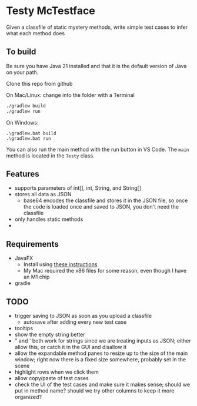 Testy McTestface
===
Given a classfile of static mystery methods, write simple test cases to infer what each method does

## To build

Be sure you have Java 21 installed and that it is the default version of Java on your path.

Clone this repo from github

On Mac/Linux:
change into the folder with a Terminal

```bash
./gradlew build
./gradlew run
```

On Windows:

```command
.\gradlew.bat build
.\gradlew.bat run
```

You can also run the main method with the run button in VS Code. The `main` method is located in the `Testy` class.

Features
----
* supports parameters of int[], int, String, and String[]
* stores all data as JSON
    * base64 encodes the classfile and stores it in the JSON file, so once the code is loaded once and saved to JSON, you don't need the classfile
* only handles static methods
* 

Requirements
----
* JavaFX
    * Install using [these instructions](https://openjfx.io/openjfx-docs/#gradle)
    * My Mac required the x86 files for some reason, even though I have an M1 chip
* gradle
    
TODO
---
* trigger saving to JSON as soon as you upload a classfile
	* autosave after adding every new test case
* tooltips
* show the empty string better
* " and ' both work for strings since we are treating inputs as JSON; either allow this, or catch it in the GUI and disallow it
* allow the expandable method panes to resize up to the size of the main window; right now there is a fixed size somewhere, probably set in the scene
* highlight rows when we click them
* allow copy/paste of test cases
* check the UI of the test cases and make sure it makes sense; should we put in method name? should we try other columns to keep it more organized?
